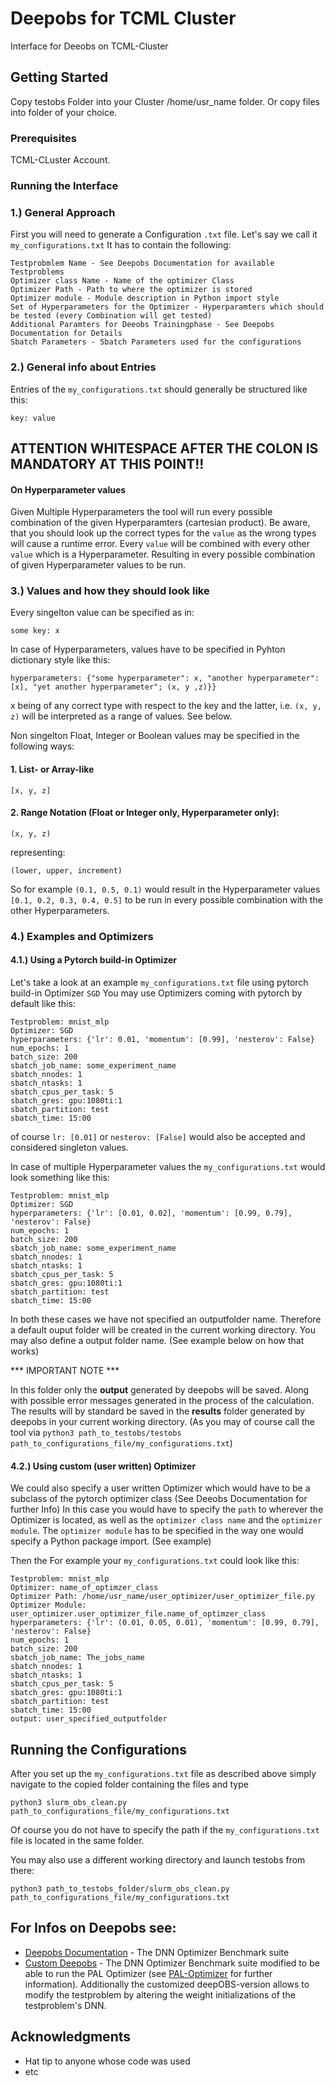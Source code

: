 # Deepobs for TCML Cluster

Interface for Deeobs on TCML-Cluster

## Getting Started

Copy testobs Folder into your Cluster /home/usr_name folder. Or copy files into folder of your choice.

### Prerequisites

TCML-CLuster Account.

### Running the Interface

### 1.) General Approach

First you will need to generate a Configuration ```.txt``` file. Let's say we call it ```my_configurations.txt```
It has to contain the following:

```
Testprobmlem Name - See Deepobs Documentation for available Testproblems
Optimizer class Name - Name of the optimizer Class
Optimizer Path - Path to where the optimizer is stored
Optimizer module - Module description in Python import style
Set of Hyperparameters for the Optimizer - Hyperparamters which should be tested (every Combination will get tested)
Additional Paramters for Deeobs Trainingphase - See Deepobs Documentation for Details
Sbatch Parameters - Sbatch Parameters used for the configurations
```

### 2.) General info about Entries

Entries of the ```my_configurations.txt``` should generally be structured like this:

```
key: value 
```
## ATTENTION WHITESPACE AFTER THE COLON IS MANDATORY AT THIS POINT!!

#### On Hyperparameter values

Given Multiple Hyperparameters the tool will run every possible combination of the given Hyperparamters (cartesian product).
Be aware, that you should look up the correct types for the ```value``` as the wrong types will cause a runtime error.
Every ```value``` will be combined with every other ```value``` which is a Hyperparameter. Resulting in every possible combination of given Hyperparameter values to be run.

### 3.) Values and how they should look like

Every singelton value can be specified as in:

```some key: x``` 

In case of Hyperparameters, values have to be specified in Pyhton dictionary style like this:

```hyperparameters: {"some hyperparameter": x, "another hyperparameter": [x], "yet another hyperparameter"; (x, y ,z)}}``` 

x being of any correct type with respect to the key and the latter, i.e. ```(x, y, z)``` will be interpreted as a range of values. See below.

Non singelton Float, Integer or Boolean values may be specified in the following ways:

#### 1. List- or Array-like

```[x, y, z]``` 

#### 2. Range Notation (Float or Integer only, Hyperparameter only):

```(x, y, z)``` 

representing:

```(lower, upper, increment)``` 

So for example ```(0.1, 0.5, 0.1)``` would result in the Hyperparameter values ```[0.1, 0.2, 0.3, 0.4, 0.5]``` to be run in every 
possible combination with the other Hyperparameters.

### 4.) Examples and Optimizers

#### 4.1.) Using a Pytorch build-in Optimizer

Let's take a look at an example ```my_configurations.txt``` file using pytorch build-in Optimizer ```SGD```
You may use Optimizers coming with pytorch by default like this:

```
Testproblem: mnist_mlp
Optimizer: SGD
hyperparameters: {'lr': 0.01, 'momentum': [0.99], 'nesterov': False}
num_epochs: 1
batch_size: 200
sbatch_job_name: some_experiment_name
sbatch_nnodes: 1
sbatch_ntasks: 1
sbatch_cpus_per_task: 5
sbatch_gres: gpu:1080ti:1
sbatch_partition: test
sbatch_time: 15:00
```

of course ```lr: [0.01]``` or ```nesterov: [False]``` would also be accepted and considered singleton values.

In case of multiple Hyperparameter values the ```my_configurations.txt``` would look something like this:
```
Testproblem: mnist_mlp
Optimizer: SGD
hyperparameters: {'lr': [0.01, 0.02], 'momentum': [0.99, 0.79], 'nesterov': False}
num_epochs: 1
batch_size: 200
sbatch_job_name: some_experiment_name
sbatch_nnodes: 1
sbatch_ntasks: 1
sbatch_cpus_per_task: 5
sbatch_gres: gpu:1080ti:1
sbatch_partition: test
sbatch_time: 15:00
```

In both these cases we have not specified an outputfolder name. Therefore a default ouput folder will be created in the current working directory.
You may also define a output folder name. (See example below on how that works)

*** IMPORTANT NOTE ***

In this folder only the **output** generated by deepobs will be saved. Along with possible error messages generated in the process of the calculation.
The results will by standard be saved in the **results** folder generated by deepobs in your current working directory.
(As you may of course call the tool via  ``` python3 path_to_testobs/testobs path_to_configurations_file/my_configurations.txt ```)

#### 4.2.) Using custom (user written) Optimizer

We could also specify a user written Optimizer which would have to be a subclass of the pytorch optimizer class (See Deeobs Documentation for further Info)
In this case you would have to specify the ```path``` to wherever the Optimizer is located, as well as the ```optimizer class name``` and 
the ```optimizer module```. 
The ```optimizer module``` has to be specified in the way one would specify a Python package import. (See example)

Then the For example your ```my_configurations.txt``` could look like this:

```
Testproblem: mnist_mlp
Optimizer: name_of_optimzer_class
Optimizer Path: /home/usr_name/user_optimizer/user_optimizer_file.py
Optimizer Module: user_optimizer.user_optimizer_file.name_of_optimzer_class
hyperparameters: {'lr': (0.01, 0.05, 0.01), 'momentum': [0.99, 0.79], 'nesterov': False}
num_epochs: 1
batch_size: 200
sbatch_job_name: The_jobs_name
sbatch_nnodes: 1
sbatch_ntasks: 1
sbatch_cpus_per_task: 5
sbatch_gres: gpu:1080ti:1
sbatch_partition: test
sbatch_time: 15:00
output: user_specified_outputfolder

```

## Running the Configurations

After you set up the ```my_configurations.txt``` file as described above simply navigate to the copied folder containing the files and type 

``` python3 slurm_obs_clean.py path_to_configurations_file/my_configurations.txt ```

Of course you do not have to specify the path if the ```my_configurations.txt``` file is located in the same folder.

You may also use a different working directory and launch testobs from there:

``` python3 path_to_testobs_folder/slurm_obs_clean.py path_to_configurations_file/my_configurations.txt ```


## For Infos on Deepobs see:

* [Deepobs Documentation](https://deepobs.readthedocs.io/en/v1.2.0-beta0/) - The DNN Optimizer Benchmark suite
* [Custom Deepobs](https://github.com/H0merJayS1mpson/deepobscustom) - The DNN Optimizer Benchmark suite modified to be able to run the PAL Optimizer (see [PAL-Optimizer](https://github.com/cogsys-tuebingen/PAL) for further information).
Additionally the customized deepOBS-version allows to modify the testproblem by altering the weight initializations of the testproblem's DNN.


## Acknowledgments

* Hat tip to anyone whose code was used
* etc
